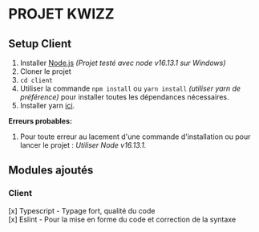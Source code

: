 PROJET KWIZZ
======

## Setup Client

1. Installer [Node.js](https://nodejs.org/en/) *(Projet testé avec node v16.13.1 sur Windows)*
2. Cloner le projet
3. `cd client`
4. Utiliser la commande  `npm install` ou `yarn install` *(utiliser yarn de préférence)* pour installer toutes les dépendances nécessaires.
5. Installer yarn [ici](https://yarnpkg.com/lang/fr/).

**Erreurs probables:**</br>
1. Pour toute erreur au lacement d'une commande d'installation ou pour lancer le projet : *Utiliser Node v16.13.1.*

## Modules ajoutés
### Client
[x] Typescript - Typage fort, qualité du code</br>
[x] Eslint - Pour la mise en forme du code et correction de la syntaxe
